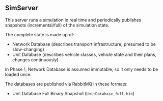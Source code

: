 ## SimServer

This server runs a simulation in real time and periodically publishes snapshots (incremental/full) of the simulation state.

The complete state is made up of:

- Network Database (describes transport infrastructure; presumed to be slow-changing)
- Unit Database (describes vehicle classes, vehicle state and their plans, changes continuously)

In Phase 1, Network Database is assumed immutable, so it only needs to be loaded once.

The databases are published via RabbitMQ in these formats:
- Unit Database Full Binary Snapshot (`UnitDatabase_full.bin`)

